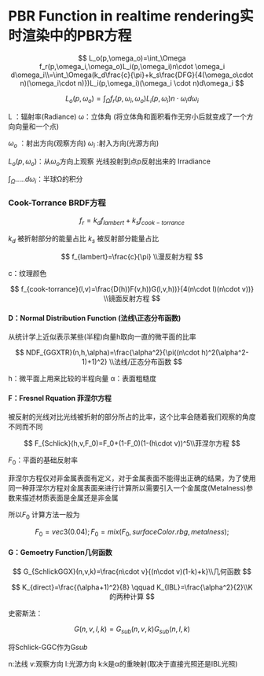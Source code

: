 # PBR Function in realtime rendering实时渲染中的PBR方程

$$
L_o(p,\omega_o)=\int_\Omega f_r(p,\omega_i,\omega_o)L_i(p,\omega_i)n\cdot \omega_i d\omega_i\\=\int_\Omega(k_d\frac{c}{\pi}+k_s\frac{DFG}{4(\omega_o\cdot n)(\omega_i\cdot n)})L_i(p,\omega_i)(\omega_i \cdot n)d\omega_i
$$

$$
L_o(p,\omega_o)=\int_\Omega f_r(p,\omega_i,\omega_o)L_i(p,\omega_i)n\cdot \omega_i d\omega_i
$$

L ：辐射率(Radiance) ω：立体角 (将立体角和面积看作无穷小后就变成了一个方向向量和一个点)

$ω_o$ ：射出方向(观察方向)    $ω_i$ :射入方向(光源方向)

$L_o(p,\omega_o)$：从$\omega_o$方向上观察 光线投射到点p反射出来的 Irradiance

$\int_\Omega.....d\omega_i$：半球Ω的积分

### Cook-Torrance BRDF方程

$$
f_r=k_df_{lambert}+k_sf_{cook-torrance}
$$

$k_d$ 被折射部分的能量占比 $k_s$ 被反射部分能量占比

$$
f_{lambert}=\frac{c}{\pi} \\漫反射方程
$$

c：纹理颜色

$$
f_{cook-torrance}(l,v)=\frac{D(h))F(v,h))G(l,v,h))}{4(n\cdot l)(n\cdot v))} \\镜面反射方程
$$

#### D：Normal Distribution Function (法线\正态分布函数)

从统计学上近似表示某些(半程)向量h取向一直的微平面的比率

$$
NDF_{GGXTR}(n,h,\alpha)=\frac{\alpha^2}{\pi((n\cdot h)^2(\alpha^2-1)+1)^2} \\法线/正态分布函数
$$

h：微平面上用来比较的半程向量  α：表面粗糙度

#### F：Fresnel Rquation 菲涅尔方程

被反射的光线对比光线被折射的部分所占的比率，这个比率会随着我们观察的角度不同而不同

$$
F_{Schlick}(h,v,F_0)=F_0+(1-F_0)(1-(h\cdot v))^5\\菲涅尔方程
$$

$F_0$：平面的基础反射率

菲涅尔方程仅对非金属表面有定义，对于金属表面不能得出正确的结果，为了使用同一种菲涅尔方程对金属表面来进行计算所以需要引入一个金属度(Metalness)参数来描述材质表面是金属还是非金属

所以$F_0$ 计算方法一般为

$$
F_0= vec3(0.04);
F_0=mix(F_0,surfaceColor.rbg,metalness);
$$

#### G：Gemoetry Function几何函数

$$
G_{SchlickGGX}(n,v,k)=\frac{n\cdot v}{(n\cdot v)(1-k)+k}\\几何函数
$$

$$
K_{direct}=\frac{(\alpha+1)^2}{8} \qquad K_{IBL}=\frac{\alpha^2}{2}\\K的两种计算
$$

史密斯法：

$$
G(n,v,l,k)=G_{sub}(n,v,k)G_{sub}(n,l,k)
$$

将Schlick-GGC作为G$sub$

n:法线   v:观察方向   l:光源方向   k:k是α的重映射(取决于直接光照还是IBL光照)
